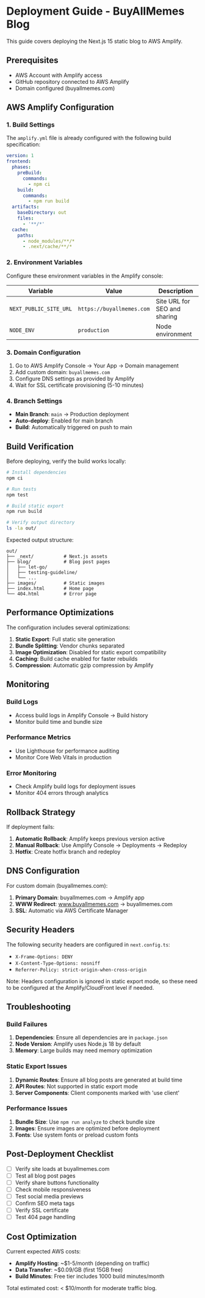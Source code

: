 # Deployment Guide - BuyAllMemes Blog

This guide covers deploying the Next.js 15 static blog to AWS Amplify.

## Prerequisites

- AWS Account with Amplify access
- GitHub repository connected to AWS Amplify
- Domain configured (buyallmemes.com)

## AWS Amplify Configuration

### 1. Build Settings

The `amplify.yml` file is already configured with the following build specification:

```yaml
version: 1
frontend:
  phases:
    preBuild:
      commands:
        - npm ci
    build:
      commands:
        - npm run build
  artifacts:
    baseDirectory: out
    files:
      - '**/*'
  cache:
    paths:
      - node_modules/**/*
      - .next/cache/**/*
```

### 2. Environment Variables

Configure these environment variables in the Amplify console:

| Variable               | Value                     | Description                  |
| ---------------------- | ------------------------- | ---------------------------- |
| `NEXT_PUBLIC_SITE_URL` | `https://buyallmemes.com` | Site URL for SEO and sharing |
| `NODE_ENV`             | `production`              | Node environment             |

### 3. Domain Configuration

1. Go to AWS Amplify Console → Your App → Domain management
2. Add custom domain: `buyallmemes.com`
3. Configure DNS settings as provided by Amplify
4. Wait for SSL certificate provisioning (5-10 minutes)

### 4. Branch Settings

- **Main Branch**: `main` → Production deployment
- **Auto-deploy**: Enabled for main branch
- **Build**: Automatically triggered on push to main

## Build Verification

Before deploying, verify the build works locally:

```bash
# Install dependencies
npm ci

# Run tests
npm test

# Build static export
npm run build

# Verify output directory
ls -la out/
```

Expected output structure:

```
out/
├── _next/           # Next.js assets
├── blog/            # Blog post pages
│   ├── let-go/
│   ├── testing-guideline/
│   └── ...
├── images/          # Static images
├── index.html       # Home page
└── 404.html         # Error page
```

## Performance Optimizations

The configuration includes several optimizations:

1. **Static Export**: Full static site generation
2. **Bundle Splitting**: Vendor chunks separated
3. **Image Optimization**: Disabled for static export compatibility
4. **Caching**: Build cache enabled for faster rebuilds
5. **Compression**: Automatic gzip compression by Amplify

## Monitoring

### Build Logs

- Access build logs in Amplify Console → Build history
- Monitor build time and bundle size

### Performance Metrics

- Use Lighthouse for performance auditing
- Monitor Core Web Vitals in production

### Error Monitoring

- Check Amplify build logs for deployment issues
- Monitor 404 errors through analytics

## Rollback Strategy

If deployment fails:

1. **Automatic Rollback**: Amplify keeps previous version active
2. **Manual Rollback**: Use Amplify Console → Deployments → Redeploy
3. **Hotfix**: Create hotfix branch and redeploy

## DNS Configuration

For custom domain (buyallmemes.com):

1. **Primary Domain**: buyallmemes.com → Amplify app
2. **WWW Redirect**: www.buyallmemes.com → buyallmemes.com
3. **SSL**: Automatic via AWS Certificate Manager

## Security Headers

The following security headers are configured in `next.config.ts`:

- `X-Frame-Options: DENY`
- `X-Content-Type-Options: nosniff`
- `Referrer-Policy: strict-origin-when-cross-origin`

Note: Headers configuration is ignored in static export mode, so these need to be configured at the Amplify/CloudFront level if needed.

## Troubleshooting

### Build Failures

1. **Dependencies**: Ensure all dependencies are in `package.json`
2. **Node Version**: Amplify uses Node.js 18 by default
3. **Memory**: Large builds may need memory optimization

### Static Export Issues

1. **Dynamic Routes**: Ensure all blog posts are generated at build time
2. **API Routes**: Not supported in static export mode
3. **Server Components**: Client components marked with 'use client'

### Performance Issues

1. **Bundle Size**: Use `npm run analyze` to check bundle size
2. **Images**: Ensure images are optimized before deployment
3. **Fonts**: Use system fonts or preload custom fonts

## Post-Deployment Checklist

- [ ] Verify site loads at buyallmemes.com
- [ ] Test all blog post pages
- [ ] Verify share buttons functionality
- [ ] Check mobile responsiveness
- [ ] Test social media previews
- [ ] Confirm SEO meta tags
- [ ] Verify SSL certificate
- [ ] Test 404 page handling

## Cost Optimization

Current expected AWS costs:

- **Amplify Hosting**: ~$1-5/month (depending on traffic)
- **Data Transfer**: ~$0.09/GB (first 15GB free)
- **Build Minutes**: Free tier includes 1000 build minutes/month

Total estimated cost: < $10/month for moderate traffic blog.
